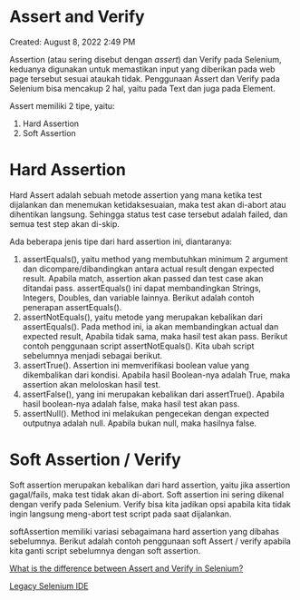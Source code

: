 # Assert and Verify

Created: August 8, 2022 2:49 PM

Assertion (atau sering disebut dengan *assert*) dan Verify pada Selenium, keduanya digunakan untuk memastikan input yang diberikan pada web page tersebut sesuai ataukah tidak. Penggunaan Assert dan Verify pada Selenium bisa mencakup 2 hal, yaitu pada Text dan juga pada Element.

Assert memiliki 2 tipe, yaitu:

1. Hard Assertion
2. Soft Assertion

# **Hard Assertion**

Hard Assert adalah sebuah metode assertion yang mana ketika test dijalankan dan menemukan ketidaksesuaian, maka test akan di-abort atau dihentikan langsung. Sehingga status test case tersebut adalah failed, dan semua test step akan di-skip.

Ada beberapa jenis tipe dari hard assertion ini, diantaranya:

1. assertEquals(), yaitu method yang membutuhkan minimum 2 argument dan dicompare/dibandingkan antara actual result dengan expected result. Apabila match, assertion akan passed dan test case akan ditandai pass. assertEquals() ini dapat membandingkan Strings, Integers, Doubles, dan variable lainnya. Berikut adalah contoh penerapan assertEquals().
2. assertNotEquals(), yaitu metode yang merupakan kebalikan dari assertEquals(). Pada method ini, ia akan membandingkan actual dan expected result, Apabila tidak sama, maka hasil test akan pass. Berikut contoh penggunaan script assertNotEquals(). Kita ubah script sebelumnya menjadi sebagai berikut.
3. assertTrue(). Assertion ini memverifikasi boolean value yang dikembalikan dari kondisi. Apabila hasil Boolean-nya adalah True, maka assertion akan meloloskan hasil test.
4. assertFalse(), yang ini merupakan kebalikan dari assertTrue(). Apabila hasil boolean-nya adalah false, maka hasil test akan pass.
5. assertNull(). Method ini melakukan pengecekan dengan expected outputnya adalah null. Apabila bukan null, maka hasilnya false.

# **Soft Assertion / Verify**

Soft assertion merupakan kebalikan dari hard assertion, yaitu jika assertion gagal/fails, maka test tidak akan di-abort. Soft assertion ini sering dikenal dengan verify pada Selenium. Verify bisa kita jadikan opsi apabila kita tidak ingin langsung meng-abort test script pada saat dijalankan.

softAssertion memiliki variasi sebagaimana hard assertion yang dibahas sebelumnya. Berikut adalah contoh penggunaan soft Assert / verify apabila kita ganti script sebelumnya dengan soft assertion.

[What is the difference between Assert and Verify in Selenium?](https://www.tutorialspoint.com/what-is-the-difference-between-assert-and-verify-in-selenium)

[Legacy Selenium IDE](https://www.selenium.dev/documentation/legacy/selenium_ide/#assertion-or-verification)